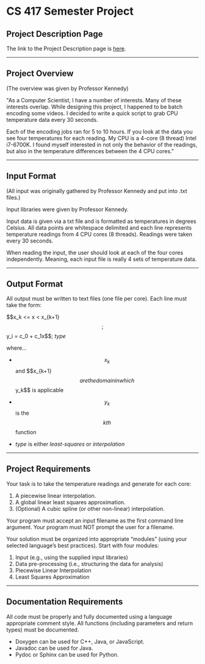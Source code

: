 # CS 417 Semester Project

## Project Description Page
The link to the Project Description page is [here](https://www.cs.odu.edu/~tkennedy/cs417/latest/Assts/project-cpu-temps/index.html).
______

## Project Overview
(The overview was given by Professor Kennedy)

"As a Computer Scientist, I have a number of interests. Many of these interests overlap. While designing this project, I happened to be batch encoding some videos. I decided to write a quick script to grab CPU temperature data every 30 seconds.

Each of the encoding jobs ran for 5 to 10 hours. If you look at the data you see four temperatures for each reading. My CPU is a 4-core (8 thread) Intel i7-6700K. I found myself interested in not only the behavior of the readings, but also in the temperature differences between the 4 CPU cores."
______

## Input Format

(All input was originally gathered by Professor Kennedy and put into .txt files.)

Input libraries were given by Professor Kennedy.

Input data is given via a txt file and is formatted as temperatures in degrees Celsius.
All data points are whitespace delimited and each line represents temperature readings from 4 CPU cores (8 threads). Readings were taken every 30 seconds.

When reading the input, the user should look at each of the four cores independently. Meaning, each input file is really 4 sets of temperature data.

______

## Output Format

All output must be written to text files (one file per core). Each line must take the form:

$$x_k <= x < x_\{k+1}$$; $$y_i = c_0 + c_1x$$; *type* 


where…

* $$x_k$$ and $$x_\{k+1}$$ are the domain in which $$y_k$$ is applicable

* $$y_k$$ is the $$kth$$ function

* *type* is either *least-squares* or *interpolation*
______

## Project Requirements
Your task is to take the temperature readings and generate for each core:
1. A piecewise linear interpolation.
2. A global linear least squares approximation.
3. (Optional) A cubic spline (or other non-linear) interpolation.

Your program must accept an input filename as the first command line argument. Your program must NOT prompt the user for a filename.

Your solution must be organized into appropriate “modules” (using your selected language’s best practices). Start with four modules:
1. Input (e.g., using the supplied input libraries)
2. Data pre-processing (i.e., structuring the data for analysis)
3. Piecewise Linear Interpolation
4. Least Squares Approximation
______

## Documentation Requirements
All code must be properly and fully documented using a language appropriate comment style. All functions (including parameters and return types) must be documented. 
* Doxygen can be used for C++, Java, or JavaScript.
* Javadoc can be used for Java.
* Pydoc or Sphinx can be used for Python.